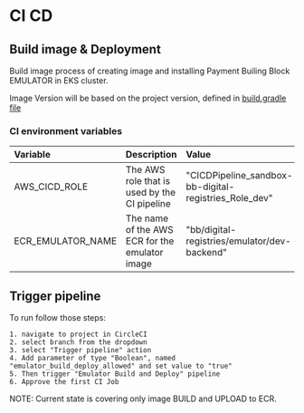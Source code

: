 # CI CD

## Build image & Deployment
Build image process of creating image and installing Payment Builing Block EMULATOR in EKS cluster.

Image Version will be based on the project version, defined in [build.gradle file](./../implementation/build.gradle)

### CI environment variables
| Variable          | Description                                    | Value                                                 |
| :---------------- | :--------------------------------------------- | :---------------------------------------------------- |
| AWS_CICD_ROLE     | The AWS role that is used by the CI pipeline   | "CICDPipeline_sandbox-bb-digital-registries_Role_dev" |
| ECR_EMULATOR_NAME | The name of the AWS ECR for the emulator image | "bb/digital-registries/emulator/dev-backend"          |

## Trigger pipeline
To run follow those steps:

    1. navigate to project in CircleCI
    2. select branch from the dropdown
    3. select "Trigger pipeline" action
    4. Add parameter of type "Boolean", named "emulator_build_deploy_allowed" and set value to "true"
    5. Then trigger "Emulator Build and Deploy" pipeline
    6. Approve the first CI Job

NOTE: Current state is covering only image BUILD and UPLOAD to ECR.